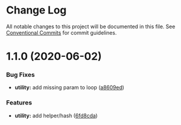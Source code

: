 # Change Log

All notable changes to this project will be documented in this file.
See [Conventional Commits](https://conventionalcommits.org) for commit guidelines.

# 1.1.0 (2020-06-02)


### Bug Fixes

* **utility:** add missing param to loop ([a8609ed](https://github.com/dlueth/qoopido/commit/a8609ed130a428cdd236c2cfb06611ce0ca74eb4))


### Features

* **utility:** add helper/hash ([6fd8cda](https://github.com/dlueth/qoopido/commit/6fd8cda0383ed617038ade1ba8189456fedc6516))
